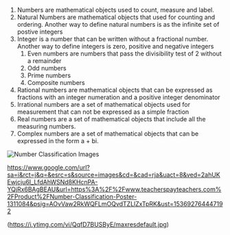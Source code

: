 1. Numbers are mathematical objects used to count, measure and label. 
1. Natural Numbers are mathematical objects that used for counting and ordering. Another way to define natural numbers is as the infinite set of postive integers
1. Integer is a number that can be written without a fractional number. Another way to define integers is zero, positive and negative integers
    1. Even numbers are numbers that pass the divisibility test of 2 without a remainder
    1. Odd numbers
    1. Prime numbers
    1. Composite numbers
1. Rational numbers are mathematical objects that can be expressed as fractions with an integer numeration and a positive integer denominator
1. Irrational numbers are a set of mathematical objects used for measurement that can not be expressed as a simple fraction
1. Real numbers are a set of mathematical objects that include all the measuring numbers. 
1. Complex numbers are a set of mathematical objects that can be expressed in the form a + bi. 

![Number Classification Images](https://www.google.com/url?sa=i&rct=j&q=&esrc=s&source=images&cd=&cad=rja&uact=8&ved=2ahUKEwj0uYLm-7fdAhUSON8KHSLJCUkQjRx6BAgBEAU&url=https%3A%2F%2Fwww.slideshare.net%2Fkliegey524%2Fclassification-of-numbers-and-variables-and-expression-presentation&psig=AOvVaw2RkWQFLmOQvdTZLlZxTpRK&ust=1536927644471928)

https://www.google.com/url?sa=i&rct=j&q=&esrc=s&source=images&cd=&cad=rja&uact=8&ved=2ahUKEwjcju6I_LfdAhWSNd8KHcnPA-YQjRx6BAgBEAU&url=https%3A%2F%2Fwww.teacherspayteachers.com%2FProduct%2FNumber-Classification-Poster-1311084&psig=AOvVaw2RkWQFLmOQvdTZLlZxTpRK&ust=153692764447192

(https://i.ytimg.com/vi/QqfD7BUSByE/maxresdefault.jpg)
